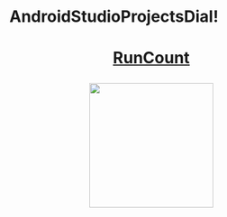 # AndroidStudioProjectsDial!

<h1 align="center"><a href="https://github.com/DiEvil21/AndroidStudioProjectsDial/tree/main/RunCount" target="_blank">RunCount</a>
  
  
<img src="https://user-images.githubusercontent.com/55885322/202413425-aec26f6d-4346-4dcd-b68b-fe579b104e3c.jpg" height="220"/></h1>


